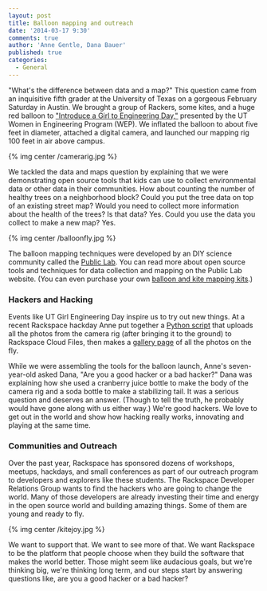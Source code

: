```yaml
---
layout: post
title: Balloon mapping and outreach
date: '2014-03-17 9:30'
comments: true
author: 'Anne Gentle, Dana Bauer'
published: true
categories:
  - General
---
```


"What's the difference between data and a map?" This question came from
an inquisitive fifth grader at the University of Texas on a gorgeous
February Saturday in Austin. We brought a group of Rackers, some kites,
and a huge red balloon to ["Introduce a Girl to Engineering Day,"](https://www.engr.utexas.edu/wep/k12/girlday)
presented by the UT Women in Engineering Program (WEP). We inflated the balloon to
about five feet in diameter, attached a digital camera, and launched our mapping rig 100 feet in air above campus.

{% img center /camerarig.jpg %}

<!-- more -->


We tackled the data and maps question by explaining that we were
demonstrating open source tools that kids can use to
collect environmental data or other data in their communities. How about
counting the number of healthy trees on a neighborhood block? Could you put the tree data on top of an existing street map? Would you need to collect more information
about the health of the trees? Is that data? Yes. Could you use the data you collect to make a new map? Yes.

{% img center /balloonfly.jpg %}

The balloon mapping techniques were developed by an DIY science community called the [Public Lab](http://publiclab.org/). You can read more about open source tools and techniques for data collection and mapping on the Public Lab website. (You can even purchase your own [balloon and kite mapping kits](http://store.publiclab.org/collections/mapping).)

### Hackers and Hacking

Events like UT Girl Engineering Day inspire us to try out new things. At a recent
Rackspace hackday Anne put together a [Python script](https://gist.github.com/annegentle/9467910) that
uploads all the photos from the camera rig (after bringing it to the
ground) to Rackspace Cloud Files, then makes a [gallery page](http://b663f2e2acd8e525729a-b149944209b187022b4db26ecc44f059.r41.cf2.rackcdn.com/index.html) of all the photos on the fly.

While we were assembling the tools for the balloon launch,  Anne's seven-year-old asked Dana, "Are you a good
hacker or a bad hacker?" Dana was explaining how she used a cranberry juice
bottle to make the body of the camera rig and a soda bottle to make a stabilizing tail. It was a
serious question and deserves an answer. (Though to tell the truth, he
probably would have gone along with us either way.) We're good hackers.
We love to get out in the world and show how hacking really works,
innovating and playing at the same time.

### Communities and Outreach

Over the past year, Rackspace has sponsored dozens of workshops,
meetups, hackdays, and small conferences as part of our outreach program
to developers and explorers like these students. The Rackspace Developer
Relations Group wants to find the hackers who are going to change the
world. Many of those developers are already investing their time and
energy in the open source world and building amazing things. Some of them are young and ready to fly.

{% img center /kitejoy.jpg %}

We want to support that. We want to see more of that. We want Rackspace
to be the platform that people choose when they build the software that
makes the world better. Those might seem like audacious goals, but we're
thinking big, we're thinking long term, and our steps start by answering
questions like, are you a good hacker or a bad hacker?

